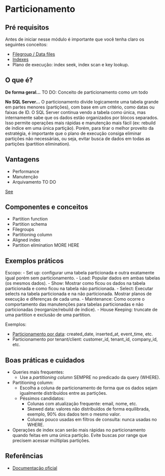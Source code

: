 # Particionamento

## Pré requisitos
Antes de iniciar nesse módulo é importante que você tenha claro os seguintes conceitos:
- [Filegroup / Data files](https://learn.microsoft.com/en-us/sql/relational-databases/databases/database-files-and-filegroups?view=sql-server-ver16#file-and-filegroup-fill-strategy)
- [Indexes](https://learn.microsoft.com/en-us/sql/relational-databases/indexes/indexes?view=sql-server-ver16)
- Plano de execução: index seek, index scan e key lookup.

## O que é? 

**De forma geral...**
TO DO: Conceito de particionamento como um todo

**No SQL Server...**
O particionamento divide logicamente uma tabela grande em partes menores (partições), com base em um critério, como datas ou faixas de ID. O SQL Server continua vendo a tabela como única, mas internamente sabe que os dados estão organizados por blocos separados. Isso permite operações mais rápidas e manutenção mais fácil (ex: rebuild de índice em uma única partição). Porém, para tirar o melhor proveito da estratégia, é importante que o plano de execução consiga eliminar partições não necessárias, ou seja, evitar busca de dados em todas as partições (partition elimination).

## Vantagens
- Performance
- Manutenção
- Arquivamento
TO DO

[See](https://learn.microsoft.com/en-us/sql/relational-databases/partitions/partitioned-tables-and-indexes?view=sql-server-ver16#benefits-of-partitioning)

## Componentes e conceitos
- Partition function
- Partition schema
- Filegroups
- Partitioning column
- Aligned index
- Partition elimination
MORE HERE

## Exemplos práticos
Escopo:
    - Set up: configurar uma tabela particionada e outra exatamente igual porém sem particionamento.
    - Load: Popular dados em ambas tabelas (os mesmos dados).
    - Show: Mostrar como ficou os dados na tabela particionada e como ficou na tabela não particionada.
    - Select: Executar selects na tabela particionada e na não particionada. Mostrar planos de execução e diferenças de cada uma.
    - Maintenance: Como ocorre o comportamento das manutenções para tabelas particionadas e não particionadas (reorganize/rebuild de índice).
    - House Keeping: truncate de uma partition e exclusão de uma partition.

Exemplos:
- [Particionamento por data](./practice/PARTITIONING_BY_DATE.md): created_date, inserted_at, event_time, etc.
- Particionamento por tenant/client: customer_id, tenant_id, company_id, etc.

## Boas práticas e cuidados
- Queries mais frequentes:
    - Use a *partitioning column* SEMPRE no predicado da query (WHERE).
- Partitioning column:
    - Escolha a coluna de particionamento de forma que os dados sejam igualmente distribuídos entre as partições.
    - Péssimos candidatos:
        - Colunas com atualização frequente: email, nome, etc.
        - Skewed data: valores não distribuídos de forma equilibrada, exemplo, 90% dos dados tem o mesmo valor.
        - Colunas pouco usadas em filtros de consulta: nunca usadas no WHERE.
- Operações de index scan serão mais rápidas no particionamento quando feitas em uma única partição. Evite buscas por range que precisem acessar múltiplas partições.

## Referências
- [Documentação oficial](https://learn.microsoft.com/en-us/sql/relational-databases/partitions/partitioned-tables-and-indexes?view=sql-server-ver16)
